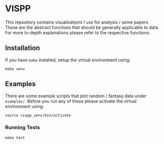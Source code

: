 # VISPP

This repository contains visualizations I use for analysis / some papers. These are the abstract functions that should
be generally applicable to data. For more in-depth explanations please refer to the respective functions. 

## Installation

If you have `make` installed, setup the virtual environment using:

```
make venv
```

## Examples

There are some example scripts that plot random / fantasy data under `examples/`. Before you run any of these please
activate the virtual environment using:

```
source vispp_venv/bin/activate
```

### Running Tests

```
make test
```
